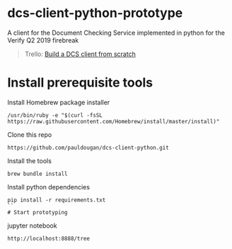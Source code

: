 # dcs-client-python-prototype
A client for the Document Checking Service implemented in python for the Verify Q2 2019 firebreak
> Trello: [Build a DCS client from scratch](https://trello.com/c/wAMBwrWI)

# Install prerequisite tools

Install Homebrew package installer
```
/usr/bin/ruby -e "$(curl -fsSL https://raw.githubusercontent.com/Homebrew/install/master/install)"
```
Clone this repo
```
https://github.com/pauldougan/dcs-client-python.git
```
Install the tools
```
brew bundle install
```
Install python dependencies
```
pip install -r requirements.txt
``
# Start prototyping

```
jupyter notebook
```
http://localhost:8888/tree


